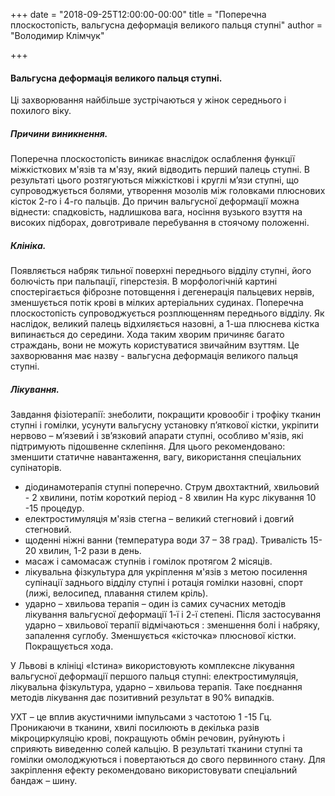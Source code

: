 +++
date = "2018-09-25T12:00:00-00:00"
title = "Поперечна плоскостопість, вальгусна деформація великого пальця ступні"
author = "Володимир Клімчук"

+++
 

####  Вальгусна деформація великого пальця ступні.

Ці захворювання найбільше зустрічаються у жінок середнього і похилого віку.

##### Причини виникнення. 

Поперечна плоскостопість виникає внаслідок ослаблення функції міжкісткових м'язів та м'язу, який відводить перший палець ступні. В результаті цього розтягуються міжкісткові і круглі м’язи ступні, що супроводжується болями, утворення мозолів між головками плюснових кісток 2-го і 4-го пальців. До причин вальгусної деформації можна віднести: спадковість, надлишкова вага, носіння вузького взуття на високих підборах, довготривале перебування в стоячому положенні.

##### Клініка. 

Появляється набряк тильної поверхні переднього відділу ступні, його болючість при пальпації, гіперстезія. В морфологічній картині спостерігається фіброзне потовщення і дегенерація пальцевих нервів, зменшується потік крові в мілких артеріальних судинах. Поперечна плоскостопість супроводжується розплющенням  переднього відділу. Як наслідок, великий палець відхиляється назовні, а 1-ша плюснева кістка випинається до середини. Хода таким хворим причиняє багато страждань, вони не можуть користуватися звичайним взуттям. Це захворювання має назву - вальгусна деформація великого пальця ступні.

##### Лікування.

 Завдання фізіотерапії: знеболити, покращити кровообіг і трофіку тканин ступні і гомілки, усунути вальгусну установку п’яткової кістки, укріпити нервово – м’язевий і зв’язковий апарати ступні, особливо м'язів, які підтримують підошвенне склепіння. Для цього рекомендовано: зменшити статичне навантаження, вагу, використання  спеціальних супінаторів.
 
 *	діодинамотерапія ступні поперечно. Струм двохтактний, хвильовий - 2 хвилини, потім короткий період - 8 хвилин На курс лікування 10 -15 процедур.
 *	електростимуляція м'язів стегна – великий стегновий і довгий стегновий. 
 *	щоденні ніжні ванни (температура води 37 – 38 град). Тривалість 15-20 хвилин, 1-2 рази в день.
 *	масаж і самомасаж ступнів і гомілок протягом 2 місяців.
 *	лікувальна фізкультура для укріплення м'язів з метою посилення супінації заднього відділу ступні і ротація гомілки назовні, спорт (лижі, велосипед, плавання стилем кріль).
 *	ударно – хвильова терапія – один із самих сучасних методів лікування  вальгусної деформації 1-ї і 2-ї степені. Після застосування ударно – хвильової терапії відмічаються : зменшення болі і набряку, запалення суглобу. Зменшується «кісточка» плюснової кістки. Покращується хода.
 
У Львові в клініці «Істина» використовують комплексне лікування вальгусної деформації першого пальця ступні: електростимуляція, лікувальна фізкультура, ударно – хвильова терапія. Таке поєднання методів лікування дає позитивний результат в 90% випадків.

 УХТ – це вплив акустичними імпульсами з частотою 1 -15 Гц. Проникаючи в тканини, хвилі посилюють в декілька разів мікроциркуляцію крові, покращують обмін речовин, руйнують і сприяють виведенню солей кальцію. В результаті тканини ступні та гомілки омолоджуються і повертаються до свого первинного стану. Для закріплення ефекту рекомендовано використовувати спеціальний бандаж – шину.

